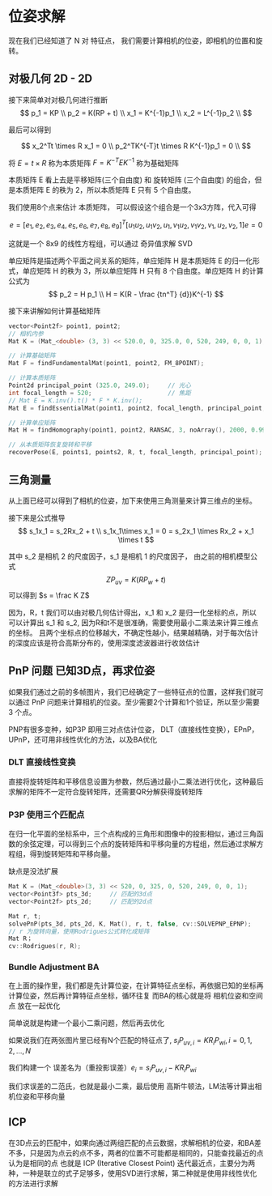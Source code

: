 # 位姿求解

现在我们已经知道了 N 对 特征点， 我们需要计算相机的位姿，即相机的位置和旋转。

## 对极几何 2D - 2D

接下来简单对对极几何进行推断
$$
p_1 = KP \\
p_2 = K(RP + t) \\
x_1 = K^{-1}p_1 \\
x_2 = L^{-1}p_2 \\
$$

最后可以得到 

$$
x_2^Tt \times R x_1 = 0 \\
p_2^TK^{-T}t \times R K^{-1}p_1 = 0 \\
$$

将 $E = t \times R$ 称为本质矩阵 $F = K^{-T}EK^{-1}$ 称为基础矩阵

本质矩阵 E 看上去是平移矩阵(三个自由度) 和 旋转矩阵 (三个自由度) 的组合，但是本质矩阵 E 的秩为 2，所以本质矩阵 E 只有 5 个自由度。

我们使用8个点来估计 本质矩阵， 可以假设这个组合是一个3x3方阵，代入可得

$$
e = [e_1, e_2, e_3, e_4, e_5, e_6, e_7, e_8, e_9]^T
[u_1u_2, u_1v_2, u_1, v_1u_2, v_1v_2, v_1, u_2, v_2, 1] e = 0
$$

这就是一个 8x9 的线性方程组，可以通过 奇异值求解 SVD

单应矩阵是描述两个平面之间关系的矩阵，单应矩阵 H 是本质矩阵 E 的归一化形式，单应矩阵 H 的秩为 3，所以单应矩阵 H 只有 8 个自由度。单应矩阵 H 的计算公式为
$$
p_2 = H p_1 \\
H = K(R - \frac {tn^T} {d})K^{-1}
$$

接下来讲解如何计算基础矩阵

```cpp
vector<Point2f> point1, point2;
// 相机内参
Mat K = (Mat_<double> (3, 3) << 520.0, 0, 325.0, 0, 520, 249, 0, 0, 1);

// 计算基础矩阵
Mat F = findFundamentalMat(point1, point2, FM_8POINT);

// 计算本质矩阵
Point2d principal_point (325.0, 249.0);     // 光心
int focal_length = 520;                     // 焦距
// Mat E = K.inv().t() * F * K.inv();
Mat E = findEssentialMat(point1, point2, focal_length, principal_point, RANSAC);

// 计算单应矩阵
Mat H = findHomography(point1, point2, RANSAC, 3, noArray(), 2000, 0.99);

// 从本质矩阵恢复旋转和平移
recoverPose(E, points1, points2, R, t, focal_length, principal_point);
```

## 三角测量

从上面已经可以得到了相机的位姿，加下来使用三角测量来计算三维点的坐标。

接下来是公式推导
$$
s_1x_1 = s_2Rx_2 + t \\
s_1x_1\times x_1 = 0 = s_2x_1 \times Rx_2 + x_1 \times t
$$

其中 s_2 是相机 2 的尺度因子，s_1 是相机 1 的尺度因子，
由之前的相机模型公式
$$
ZP_{uv} = K(RP_w + t)
$$
可以得到 $s = \frac K Z$

因为，R，t 我们可以由对极几何估计得出，x_1 和 x_2 是归一化坐标的点，所以可以计算出 s_1 和 s_2, 因为R和t不是很准确，需要使用最小二乘法来计算三维点的坐标。
且两个坐标点的位移越大，不确定性越小，结果越精确，对于每次估计的深度应该是符合高斯分布的，使用深度滤波器进行收敛估计

## PnP 问题 已知3D点，再求位姿 

如果我们通过之前的多帧图片，我们已经确定了一些特征点的位置，这样我们就可以通过 PnP 问题来计算相机的位姿。至少需要2个计算和1个验证，所以至少需要 3 个点。

PNP有很多变种，如P3P 即用三对点估计位姿， DLT（直接线性变换），EPnP， UPnP，还可用非线性优化的方法，以及BA优化

### DLT 直接线性变换

直接将旋转矩阵和平移信息设置为参数，然后通过最小二乘法进行优化，这种最后求解的矩阵不一定符合旋转矩阵，还需要QR分解获得旋转矩阵

### P3P 使用三个匹配点

在归一化平面的坐标系中，三个点构成的三角形和图像中的投影相似，通过三角函数的余弦定理，可以得到三个点的旋转矩阵和平移向量的方程组，然后通过求解方程组，得到旋转矩阵和平移向量。

缺点是没法扩展

```cpp
Mat K = (Mat_<double>(3, 3) << 520, 0, 325, 0, 520, 249, 0, 0, 1);
vector<Point3f> pts_3d;     // 匹配的3d点
vector<Point2f> pts_2d;     // 匹配的2d点

Mat r, t;
solvePnP(pts_3d, pts_2d, K, Mat(), r, t, false, cv::SOLVEPNP_EPNP);
// r 为旋转向量，使用Rodrigues公式转化成矩阵
Mat R；
cv::Rodrigues(r, R);
```

### Bundle Adjustment BA

在上面的操作里，我们都是先计算位姿，在计算特征点坐标，再依据已知的坐标再计算位姿，然后再计算特征点坐标，循环往复
而BA的核心就是将 相机位姿和空间点 放在一起优化

简单说就是构建一个最小二乘问题，然后再去优化

如果说我们在两张图片里已经有N个匹配的特征点了, $s_iP_{uv,i} = KR_iP_{wi}, i = 0, 1, 2, ..., N$

我们构建一个 误差名为（重投影误差）$e_i = s_iP_{uv,i} - KR_iP_{wi}$

我们求误差的二范氏，也就是最小二乘，最后使用 高斯牛顿法，LM法等计算出相机位姿和平移向量

## ICP

在3D点云的匹配中，如果向通过两组匹配的点云数据，求解相机的位姿，和BA差不多，只是因为点云的点不多，两者的位置不可能都是相同的，只能查找最近的点认为是相同的点
也就是 ICP (Iterative Closest Point) 迭代最近点，主要分为两种，一种是联立的式子足够多，使用SVD进行求解，第二种就是使用非线性优化的方法进行求解